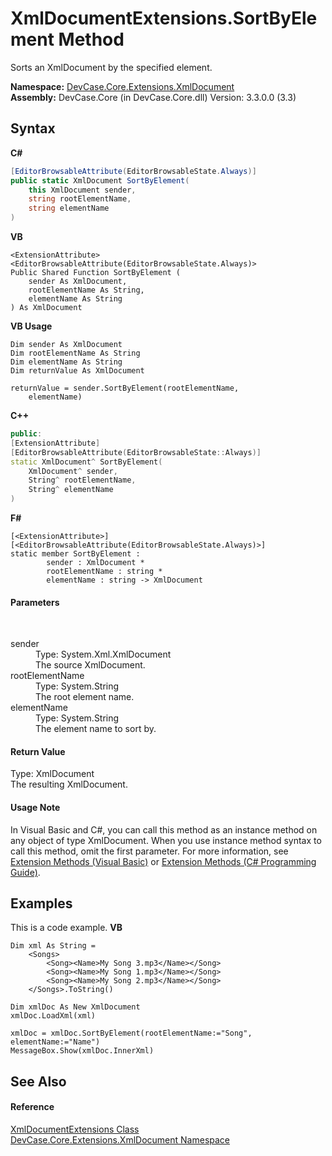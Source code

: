 # XmlDocumentExtensions.SortByElement Method 
 

Sorts an XmlDocument by the specified element.

**Namespace:**&nbsp;<a href="N_DevCase_Core_Extensions_XmlDocument">DevCase.Core.Extensions.XmlDocument</a><br />**Assembly:**&nbsp;DevCase.Core (in DevCase.Core.dll) Version: 3.3.0.0 (3.3)

## Syntax

**C#**<br />
``` C#
[EditorBrowsableAttribute(EditorBrowsableState.Always)]
public static XmlDocument SortByElement(
	this XmlDocument sender,
	string rootElementName,
	string elementName
)
```

**VB**<br />
``` VB
<ExtensionAttribute>
<EditorBrowsableAttribute(EditorBrowsableState.Always)>
Public Shared Function SortByElement ( 
	sender As XmlDocument,
	rootElementName As String,
	elementName As String
) As XmlDocument
```

**VB Usage**<br />
``` VB Usage
Dim sender As XmlDocument
Dim rootElementName As String
Dim elementName As String
Dim returnValue As XmlDocument

returnValue = sender.SortByElement(rootElementName, 
	elementName)
```

**C++**<br />
``` C++
public:
[ExtensionAttribute]
[EditorBrowsableAttribute(EditorBrowsableState::Always)]
static XmlDocument^ SortByElement(
	XmlDocument^ sender, 
	String^ rootElementName, 
	String^ elementName
)
```

**F#**<br />
``` F#
[<ExtensionAttribute>]
[<EditorBrowsableAttribute(EditorBrowsableState.Always)>]
static member SortByElement : 
        sender : XmlDocument * 
        rootElementName : string * 
        elementName : string -> XmlDocument 

```


#### Parameters
&nbsp;<dl><dt>sender</dt><dd>Type: System.Xml.XmlDocument<br />The source XmlDocument.</dd><dt>rootElementName</dt><dd>Type: System.String<br />The root element name.</dd><dt>elementName</dt><dd>Type: System.String<br />The element name to sort by.</dd></dl>

#### Return Value
Type: XmlDocument<br />The resulting XmlDocument.

#### Usage Note
In Visual Basic and C#, you can call this method as an instance method on any object of type XmlDocument. When you use instance method syntax to call this method, omit the first parameter. For more information, see <a href="https://docs.microsoft.com/dotnet/visual-basic/programming-guide/language-features/procedures/extension-methods">Extension Methods (Visual Basic)</a> or <a href="https://docs.microsoft.com/dotnet/csharp/programming-guide/classes-and-structs/extension-methods">Extension Methods (C# Programming Guide)</a>.

## Examples
This is a code example. 
**VB**<br />
``` VB
Dim xml As String =
    <Songs>
        <Song><Name>My Song 3.mp3</Name></Song>
        <Song><Name>My Song 1.mp3</Name></Song>
        <Song><Name>My Song 2.mp3</Name></Song>
    </Songs>.ToString()

Dim xmlDoc As New XmlDocument
xmlDoc.LoadXml(xml)

xmlDoc = xmlDoc.SortByElement(rootElementName:="Song", elementName:="Name")
MessageBox.Show(xmlDoc.InnerXml)
```


## See Also


#### Reference
<a href="T_DevCase_Core_Extensions_XmlDocument_XmlDocumentExtensions">XmlDocumentExtensions Class</a><br /><a href="N_DevCase_Core_Extensions_XmlDocument">DevCase.Core.Extensions.XmlDocument Namespace</a><br />